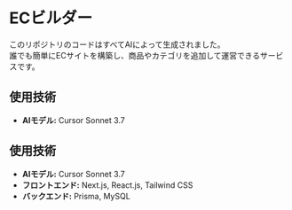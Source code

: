 # ECビルダー

このリポジトリのコードはすべてAIによって生成されました。  
誰でも簡単にECサイトを構築し、商品やカテゴリを追加して運営できるサービスです。  

## 使用技術  
- **AIモデル:** Cursor Sonnet 3.7  

## 使用技術  
- **AIモデル:** Cursor Sonnet 3.7  
- **フロントエンド:** Next.js, React.js, Tailwind CSS  
- **バックエンド:** Prisma, MySQL  

